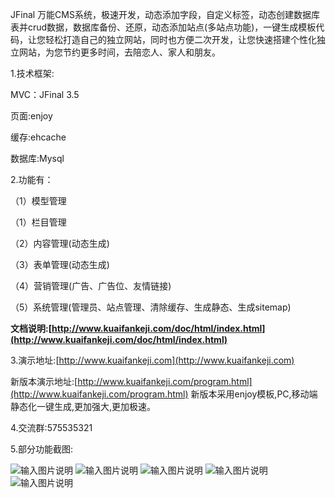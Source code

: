 JFinal 万能CMS系统，极速开发，动态添加字段，自定义标签，动态创建数据库表并crud数据，数据库备份、还原，动态添加站点(多站点功能)，一键生成模板代码，让您轻松打造自己的独立网站，同时也方便二次开发，让您快速搭建个性化独立网站，为您节约更多时间，去陪恋人、家人和朋友。


1.技术框架:

MVC：JFinal 3.5

页面:enjoy

缓存:ehcache

数据库:Mysql

2.功能有：

（1）模型管理

（1）栏目管理

（2）内容管理(动态生成)

（3）表单管理(动态生成)

（4）营销管理(广告、广告位、友情链接)

（5）系统管理(管理员、站点管理、清除缓存、生成静态、生成sitemap)



 **文档说明:[http://www.kuaifankeji.com/doc/html/index.html](http://www.kuaifankeji.com/doc/html/index.html)** 


3.演示地址:[http://www.kuaifankeji.com](http://www.kuaifankeji.com)

新版本演示地址:[http://www.kuaifankeji.com/program.html](http://www.kuaifankeji.com/program.html)
新版本采用enjoy模板,PC,移动端静态化一键生成,更加强大,更加极速。

4.交流群:575535321

5.部分功能截图:

![输入图片说明](https://gitee.com/uploads/images/2017/1219/151905_8fb1c310_623319.png "14439_20171218214553.png")
![输入图片说明](https://gitee.com/uploads/images/2017/1219/151920_ecb6e567_623319.png "14439_20171218212610.png")
![输入图片说明](https://gitee.com/uploads/images/2017/1219/151929_6e6d23c3_623319.png "14439_20171218212622.png")
![输入图片说明](https://gitee.com/uploads/images/2017/1219/151937_7e4911b1_623319.png "14439_20171218212638.png")
![输入图片说明](https://gitee.com/uploads/images/2017/1219/151945_0507a333_623319.png "14439_20171218214325.png")